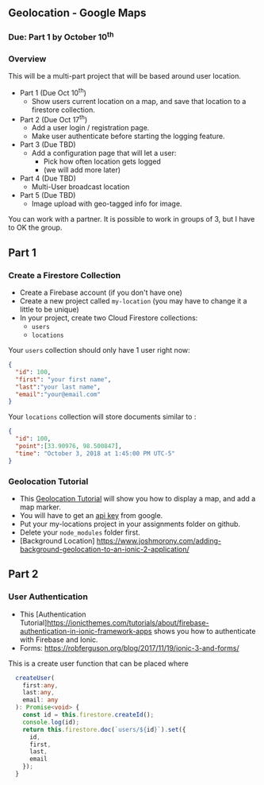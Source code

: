 ## Geolocation - Google Maps
### Due: Part 1 by October 10<sup>th</sup>

### Overview

This will be a multi-part project that will be based around user location. 
- Part 1 (Due Oct 10<sup>th</sup>)
  - Show users current location on a map, and save that location to a firestore collection.
- Part 2 (Due Oct 17<sup>th</sup>)
  - Add a user login / registration page.
  - Make user authenticate before starting the logging feature.
- Part 3 (Due TBD)
  - Add a configuration page that will let a user:
    - Pick how often location gets logged
    - (we will add more later) 
- Part 4 (Due TBD)
  - Multi-User broadcast location
- Part 5 (Due TBD)
  - Image upload with geo-tagged info for image.

You can work with a partner. It is possible to work in groups of 3, but I have to OK the group.

## Part 1

### Create a Firestore Collection

- Create a Firebase account (if you don't have one)
- Create a new project called `my-location` (you may have to change it a little to be unique)
- In your project, create two Cloud Firestore collections:
  - `users`
  - `locations`

Your `users` collection should only have 1 user right now:

```json
{
  "id": 100,
  "first": "your first name",
  "last":"your last name",
  "email":"your@email.com"
}
```

Your `locations` collection will store documents similar to :

```json
{
  "id": 100,
  "point":[33.90976, 98.500847],
  "time": "October 3, 2018 at 1:45:00 PM UTC-5"
}
```

### Geolocation Tutorial

- This [Geolocation Tutorial](https://www.joshmorony.com/ionic-2-how-to-use-google-maps-geolocation-video-tutorial/) will show you how to display a map, and add a map marker.
- You will have to get an [api key](https://developers.google.com/maps/documentation/javascript/get-api-key) from google.
- Put your my-locations project in your assignments folder on github.
- Delete your `node_modules` folder first.
- [Background Location] https://www.joshmorony.com/adding-background-geolocation-to-an-ionic-2-application/

## Part 2

### User Authentication

- This [Authentication Tutorial]https://ionicthemes.com/tutorials/about/firebase-authentication-in-ionic-framework-apps shows you how to authenticate with Firebase and Ionic. 
- Forms: https://robferguson.org/blog/2017/11/19/ionic-3-and-forms/

This is a create user function that can be placed where 

```ts
  createUser(
    first:any,
    last:any,
    email: any
  ): Promise<void> {
    const id = this.firestore.createId();
    console.log(id);
    return this.firestore.doc(`users/${id}`).set({
      id,
      first,
      last,
      email
    });
  }
```